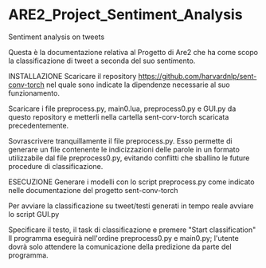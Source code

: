 # ARE2_Project_Sentiment_Analysis
Sentiment analysis on tweets

Questa è la documentazione relativa al Progetto di Are2 che ha come scopo la classificazione di tweet a seconda del suo sentimento.

INSTALLAZIONE
Scaricare il repository https://github.com/harvardnlp/sent-conv-torch nel quale sono indicate la dipendenze necessarie al suo funzionamento.

Scaricare i file preprocess.py, main0.lua, preprocess0.py e GUI.py da questo repository e metterli nella cartella sent-corv-torch scaricata precedentemente.

Sovrascrivere tranquillamente il file preprocess.py. Esso permette di generare un file contenente le indicizzazioni delle parole in un formato utilizzabile dal file preprocess0.py, evitando conflitti che sballino le future procedure di classificazione.


ESECUZIONE
Generare i modelli con lo script preprocess.py come indicato nelle documentazione del progetto sent-conv-torch

Per avviare la classificazione su tweet/testi generati in tempo reale avviare lo script GUI.py

Specificare il testo, il task di classificazione e premere "Start classification"
Il programma eseguirà nell'ordine preprocess0.py e main0.py; l'utente dovrà solo attendere la comunicazione della predizione da parte del programma.
